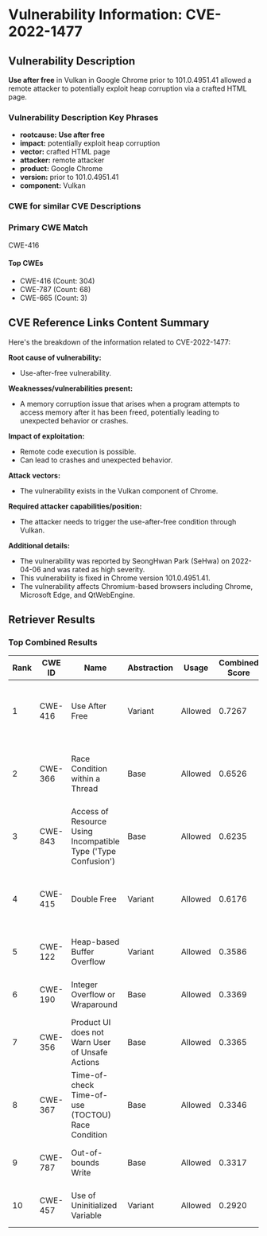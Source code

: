 # Vulnerability Information: CVE-2022-1477

## Vulnerability Description
**Use after free** in Vulkan in Google Chrome prior to 101.0.4951.41 allowed a remote attacker to potentially exploit heap corruption via a crafted HTML page.

### Vulnerability Description Key Phrases
- **rootcause:** **Use after free**
- **impact:** potentially exploit heap corruption
- **vector:** crafted HTML page
- **attacker:** remote attacker
- **product:** Google Chrome
- **version:** prior to 101.0.4951.41
- **component:** Vulkan

### CWE for similar CVE Descriptions
### Primary CWE Match
CWE-416

#### Top CWEs
- CWE-416 (Count: 304)
- CWE-787 (Count: 68)
- CWE-665 (Count: 3)

## CVE Reference Links Content Summary
Here's the breakdown of the information related to CVE-2022-1477:

**Root cause of vulnerability:**
* Use-after-free vulnerability.

**Weaknesses/vulnerabilities present:**
* A memory corruption issue that arises when a program attempts to access memory after it has been freed, potentially leading to unexpected behavior or crashes.

**Impact of exploitation:**
*  Remote code execution is possible.
* Can lead to crashes and unexpected behavior.

**Attack vectors:**
* The vulnerability exists in the Vulkan component of Chrome.

**Required attacker capabilities/position:**
* The attacker needs to trigger the use-after-free condition through Vulkan.

**Additional details:**
* The vulnerability was reported by SeongHwan Park (SeHwa) on 2022-04-06 and was rated as high severity.
* This vulnerability is fixed in Chrome version 101.0.4951.41.
* The vulnerability affects Chromium-based browsers including Chrome, Microsoft Edge, and QtWebEngine.

## Retriever Results

### Top Combined Results

| Rank | CWE ID | Name | Abstraction | Usage | Combined Score | Retrievers | Individual Scores |
|------|--------|------|-------------|-------|---------------|------------|-------------------|
| 1 | CWE-416 | Use After Free | Variant | Allowed | 0.7267 | dense, sparse, graph | dense: 0.676, sparse: 0.269, graph: 0.824 |
| 2 | CWE-366 | Race Condition within a Thread | Base | Allowed | 0.6526 | dense, sparse, graph | dense: 0.610, sparse: 0.226, graph: 0.610 |
| 3 | CWE-843 | Access of Resource Using Incompatible Type ('Type Confusion') | Base | Allowed | 0.6235 | dense, sparse, graph | dense: 0.541, sparse: 0.184, graph: 0.692 |
| 4 | CWE-415 | Double Free | Variant | Allowed | 0.6176 | dense, sparse, graph | dense: 0.553, sparse: 0.178, graph: 0.812 |
| 5 | CWE-122 | Heap-based Buffer Overflow | Variant | Allowed | 0.3586 | dense, sparse | dense: 0.568, sparse: 0.182 |
| 6 | CWE-190 | Integer Overflow or Wraparound | Base | Allowed | 0.3369 | dense, sparse | dense: 0.529, sparse: 0.126 |
| 7 | CWE-356 | Product UI does not Warn User of Unsafe Actions | Base | Allowed | 0.3365 | dense, sparse | dense: 0.514, sparse: 0.139 |
| 8 | CWE-367 | Time-of-check Time-of-use (TOCTOU) Race Condition | Base | Allowed | 0.3346 | dense, sparse | dense: 0.524, sparse: 0.126 |
| 9 | CWE-787 | Out-of-bounds Write | Base | Allowed | 0.3317 | dense, sparse | dense: 0.518, sparse: 0.127 |
| 10 | CWE-457 | Use of Uninitialized Variable | Variant | Allowed | 0.2920 | sparse, graph | sparse: 0.129, graph: 0.679 |

